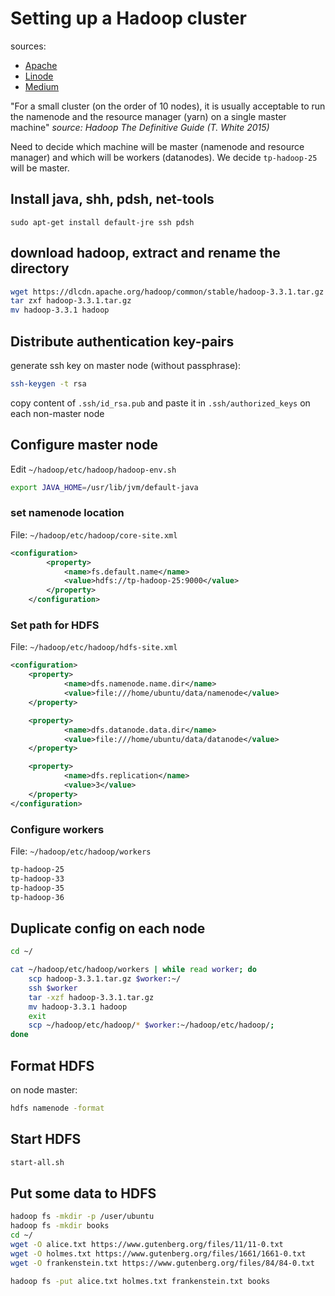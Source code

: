 # Setting up a Hadoop cluster
sources:
- [Apache](https://hadoop.apache.org/docs/stable/hadoop-project-dist/hadoop-common/ClusterSetup.html)
- [Linode](https://www.linode.com/docs/guides/how-to-install-and-set-up-hadoop-cluster/)
- [Medium](https://medium.com/@jootorres_11979/how-to-set-up-a-hadoop-3-2-1-multi-node-cluster-on-ubuntu-18-04-2-nodes-567ca44a3b12)


"For a small cluster (on the order of 10 nodes), it is usually acceptable to run the namenode and the resource manager (yarn) on a single master machine" *source: Hadoop The Definitive Guide (T. White 2015)*


Need to decide which machine will be master (namenode and resource manager) and which will be workers (datanodes).
We decide `tp-hadoop-25` will be master.


## Install java, shh, pdsh, net-tools
`sudo apt-get install default-jre ssh pdsh `


## download hadoop, extract and rename the directory

```bash
wget https://dlcdn.apache.org/hadoop/common/stable/hadoop-3.3.1.tar.gz
tar zxf hadoop-3.3.1.tar.gz
mv hadoop-3.3.1 hadoop
```

## Distribute authentication key-pairs
generate ssh key on master node (without passphrase):

```bash
ssh-keygen -t rsa
```

copy content of `.ssh/id_rsa.pub` and paste it in `.ssh/authorized_keys` on each non-master node


## Configure master node
Edit `~/hadoop/etc/hadoop/hadoop-env.sh`
```bash
export JAVA_HOME=/usr/lib/jvm/default-java
```

### set namenode location
File: `~/hadoop/etc/hadoop/core-site.xml`
```xml
<configuration>
        <property>
            <name>fs.default.name</name>
            <value>hdfs://tp-hadoop-25:9000</value>
        </property>
    </configuration>
```

### Set path for HDFS
File: `~/hadoop/etc/hadoop/hdfs-site.xml`
```xml
<configuration>
    <property>
            <name>dfs.namenode.name.dir</name>
            <value>file:///home/ubuntu/data/namenode</value>
    </property>

    <property>
            <name>dfs.datanode.data.dir</name>
            <value>file:///home/ubuntu/data/datanode</value>
    </property>

    <property>
            <name>dfs.replication</name>
            <value>3</value>
    </property>
</configuration>
```

### Configure workers
File: `~/hadoop/etc/hadoop/workers`
```bash
tp-hadoop-25
tp-hadoop-33
tp-hadoop-35
tp-hadoop-36
```

## Duplicate config on each node
```bash
cd ~/

cat ~/hadoop/etc/hadoop/workers | while read worker; do
    scp hadoop-3.3.1.tar.gz $worker:~/
    ssh $worker
    tar -xzf hadoop-3.3.1.tar.gz
    mv hadoop-3.3.1 hadoop
    exit
    scp ~/hadoop/etc/hadoop/* $worker:~/hadoop/etc/hadoop/;
done
```

## Format HDFS
on node master:
```bash
hdfs namenode -format
```

## Start HDFS
```bash
start-all.sh
```

## Put some data to HDFS
```bash
hadoop fs -mkdir -p /user/ubuntu
hadoop fs -mkdir books
cd ~/
wget -O alice.txt https://www.gutenberg.org/files/11/11-0.txt
wget -O holmes.txt https://www.gutenberg.org/files/1661/1661-0.txt
wget -O frankenstein.txt https://www.gutenberg.org/files/84/84-0.txt

hadoop fs -put alice.txt holmes.txt frankenstein.txt books
```
